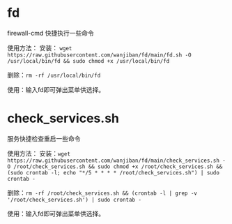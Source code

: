 # fd
firewall-cmd 快捷执行一些命令

使用方法：
安装：
`wget https://raw.githubusercontent.com/wanjiban/fd/main/fd.sh -O  /usr/local/bin/fd && sudo chmod +x /usr/local/bin/fd`

删除：`rm -rf /usr/local/bin/fd`

使用：输入fd即可弹出菜单供选择。


# check_services.sh
服务快捷检查重启一些命令

使用方法：
安装：`wget https://raw.githubusercontent.com/wanjiban/fd/main/check_services.sh -O /root/check_services.sh && sudo chmod +x /root/check_services.sh && (sudo crontab -l; echo "*/5 * * * * /root/check_services.sh") | sudo crontab -`


删除：`rm -rf /root/check_services.sh && (crontab -l | grep -v '/root/check_services.sh') | sudo crontab -`

使用：输入fd即可弹出菜单供选择。
